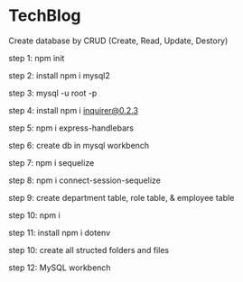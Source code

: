 # TechBlog

Create database by CRUD (Create, Read, Update, Destory)

step 1: npm init

step 2: install npm i mysql2

step 3: mysql -u root -p

step 4: install npm i inquirer@0.2.3

step 5: npm i express-handlebars

step 6: create db in mysql workbench

step 7: npm i sequelize

step 8: npm i connect-session-sequelize

step 9: create department table, role table, & employee table

step 10: npm i

step 11: install npm i dotenv

step 10: create all structed folders and files

step 12: MySQL workbench
